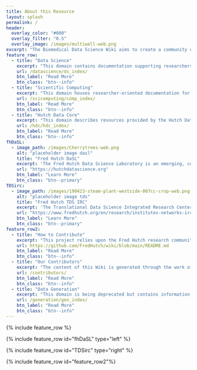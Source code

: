 ```yaml
---
title: About this Resource
layout: splash
permalink: /
header:
  overlay_color: "#000"
  overlay_filter: "0.5"
  overlay_image: /images/multiwell-web.png
excerpt: "The Biomedical Data Science Wiki aims to create a community curated knowledgebase for biomedical data science and research computing including guidance on policies, resources and tools supporting data intensive research by researchers at the Fred Hutch and beyond."
feature_row:
  - title: "Data Science"
    excerpt: "This domain contains documentation supporting researchers using biomedical data at the Hutch and beyond curated by the Fred Hutch Data Science Lab."
    url: /datascience/ds_index/
    btn_label: "Read More"
    btn_class: "btn--info"
  - title: "Scientific Computing"
    excerpt: "This domain houses researcher-oriented documentation for high performance computing and data management tools supported by Fred Hutch Center IT as provided by the Scientific Computing group (SciComp). "
    url: /scicomputing/comp_index/
    btn_label: "Read More"
    btn_class: "btn--info"
  - title: "Hutch Data Core"
    excerpt: "This domain describes resources provided by the Hutch Data Core, a group within Shared Resources supporting the bioinformatics and data-intensive research at Fred Hutch downstream of our Shared Resources."
    url: /hdc/hdc_index/
    btn_label: "Read More"
    btn_class: "btn--info"
fhDaSL:
  - image_path: /images/Cherrytrees-web.png
    alt: "placeholder image dasl"
    title: "Fred Hutch DaSL"
    excerpt: 'The Fred Hutch Data Science Laboratory is an emerging, collaborative effort lead by the Fred Hutch Chief Data Officer, Jeff Leek.  '
    url: "https://hutchdatascience.org"
    btn_label: "Learn More"
    btn_class: "btn--primary"
TDSirc:  
  - image_path: /images/190423-steam-plant-westside-007cc-crop-web.png
    alt: "placeholder image tds"
    title: "Fred Hutch TDS IRC"
    excerpt: 'The Translational Data Science Integrated Research Center, established in 2018, facilitates collaboration between Fred Hutch researchers, data scientists and technology partners such as Amazon and Microsoft, with the goal of ensuring that our investigators can benefit from the latest data science techniques in their quest for new discoveries.'
    url: "https://www.fredhutch.org/en/research/institutes-networks-ircs/translational-data-science-integrated-research-center.html"
    btn_label: "Learn More"
    btn_class: "btn--primary"
feature_row2:
  - title: "How to Contribute"
    excerpt: "This project relies upon the Fred Hutch research community itself to improve, review, expand and evolve over time. The content spans a wide range of research realms and thus we welcome contributions from a similarly wide range of researchers and staff. Find more information on how to contribute here."      
    url: https://github.com/FredHutch/wiki/blob/main/README.md
    btn_label: "Read More"
    btn_class: "btn--info"
  - title: "Our Contributors"
    excerpt: "The content of this Wiki is generated through the work of researcher and staff content providers, novice and expert reviews, and valuable editing input. Find out more about who has made this site what it is here."
    url: /contributors/
    btn_label: "Read More"
    btn_class: "btn--info"
  - title: "Data Generation"
    excerpt: "This domain is being deprecated but contains information that ranges from important IRB and human subjects privacy matters to human specimen banking and processing, to large scale molecular profiling."
    url: /generation/gen_index/
    btn_label: "Read More"
    btn_class: "btn--info"
---
```

{% include feature_row %}

{% include feature_row id="fhDaSL" type="left" %}

{% include feature_row id="TDSirc" type="right" %}

{% include feature_row id="feature_row2"%}
